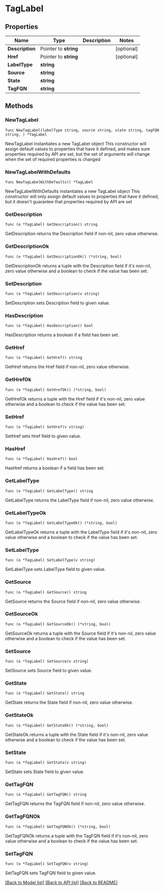 # TagLabel

## Properties

Name | Type | Description | Notes
------------ | ------------- | ------------- | -------------
**Description** | Pointer to **string** |  | [optional] 
**Href** | Pointer to **string** |  | [optional] 
**LabelType** | **string** |  | 
**Source** | **string** |  | 
**State** | **string** |  | 
**TagFQN** | **string** |  | 

## Methods

### NewTagLabel

`func NewTagLabel(labelType string, source string, state string, tagFQN string, ) *TagLabel`

NewTagLabel instantiates a new TagLabel object
This constructor will assign default values to properties that have it defined,
and makes sure properties required by API are set, but the set of arguments
will change when the set of required properties is changed

### NewTagLabelWithDefaults

`func NewTagLabelWithDefaults() *TagLabel`

NewTagLabelWithDefaults instantiates a new TagLabel object
This constructor will only assign default values to properties that have it defined,
but it doesn't guarantee that properties required by API are set

### GetDescription

`func (o *TagLabel) GetDescription() string`

GetDescription returns the Description field if non-nil, zero value otherwise.

### GetDescriptionOk

`func (o *TagLabel) GetDescriptionOk() (*string, bool)`

GetDescriptionOk returns a tuple with the Description field if it's non-nil, zero value otherwise
and a boolean to check if the value has been set.

### SetDescription

`func (o *TagLabel) SetDescription(v string)`

SetDescription sets Description field to given value.

### HasDescription

`func (o *TagLabel) HasDescription() bool`

HasDescription returns a boolean if a field has been set.

### GetHref

`func (o *TagLabel) GetHref() string`

GetHref returns the Href field if non-nil, zero value otherwise.

### GetHrefOk

`func (o *TagLabel) GetHrefOk() (*string, bool)`

GetHrefOk returns a tuple with the Href field if it's non-nil, zero value otherwise
and a boolean to check if the value has been set.

### SetHref

`func (o *TagLabel) SetHref(v string)`

SetHref sets Href field to given value.

### HasHref

`func (o *TagLabel) HasHref() bool`

HasHref returns a boolean if a field has been set.

### GetLabelType

`func (o *TagLabel) GetLabelType() string`

GetLabelType returns the LabelType field if non-nil, zero value otherwise.

### GetLabelTypeOk

`func (o *TagLabel) GetLabelTypeOk() (*string, bool)`

GetLabelTypeOk returns a tuple with the LabelType field if it's non-nil, zero value otherwise
and a boolean to check if the value has been set.

### SetLabelType

`func (o *TagLabel) SetLabelType(v string)`

SetLabelType sets LabelType field to given value.


### GetSource

`func (o *TagLabel) GetSource() string`

GetSource returns the Source field if non-nil, zero value otherwise.

### GetSourceOk

`func (o *TagLabel) GetSourceOk() (*string, bool)`

GetSourceOk returns a tuple with the Source field if it's non-nil, zero value otherwise
and a boolean to check if the value has been set.

### SetSource

`func (o *TagLabel) SetSource(v string)`

SetSource sets Source field to given value.


### GetState

`func (o *TagLabel) GetState() string`

GetState returns the State field if non-nil, zero value otherwise.

### GetStateOk

`func (o *TagLabel) GetStateOk() (*string, bool)`

GetStateOk returns a tuple with the State field if it's non-nil, zero value otherwise
and a boolean to check if the value has been set.

### SetState

`func (o *TagLabel) SetState(v string)`

SetState sets State field to given value.


### GetTagFQN

`func (o *TagLabel) GetTagFQN() string`

GetTagFQN returns the TagFQN field if non-nil, zero value otherwise.

### GetTagFQNOk

`func (o *TagLabel) GetTagFQNOk() (*string, bool)`

GetTagFQNOk returns a tuple with the TagFQN field if it's non-nil, zero value otherwise
and a boolean to check if the value has been set.

### SetTagFQN

`func (o *TagLabel) SetTagFQN(v string)`

SetTagFQN sets TagFQN field to given value.



[[Back to Model list]](../README.md#documentation-for-models) [[Back to API list]](../README.md#documentation-for-api-endpoints) [[Back to README]](../README.md)


